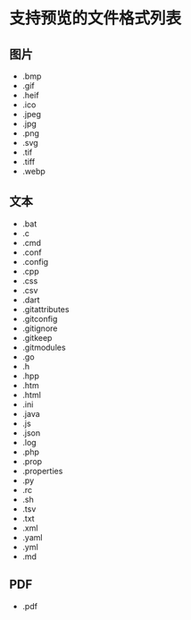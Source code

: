 # 支持预览的文件格式列表

## 图片

- .bmp
- .gif
- .heif
- .ico
- .jpeg
- .jpg
- .png
- .svg
- .tif
- .tiff
- .webp

## 文本

- .bat
- .c
- .cmd
- .conf
- .config
- .cpp
- .css
- .csv
- .dart
- .gitattributes
- .gitconfig
- .gitignore
- .gitkeep
- .gitmodules
- .go
- .h
- .hpp
- .htm
- .html
- .ini
- .java
- .js
- .json
- .log
- .php
- .prop
- .properties
- .py
- .rc
- .sh
- .tsv
- .txt
- .xml
- .yaml
- .yml
- .md

## PDF

- .pdf
